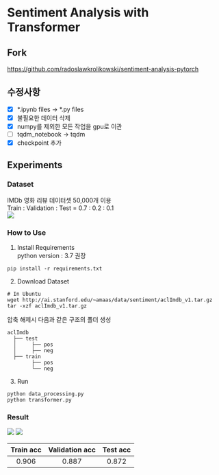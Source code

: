 # Sentiment Analysis with Transformer

## Fork
https://github.com/radoslawkrolikowski/sentiment-analysis-pytorch

## 수정사항
- [x] *.ipynb files -> *.py files  
- [x] 불필요한 데이터 삭제  
- [x] numpy를 제외한 모든 작업을 gpu로 이관  
- [ ] tqdm_notebook -> tqdm  
- [x] checkpoint 추가
## Experiments
### Dataset
IMDb 영화 리뷰 데이터셋 50,000개 이용  
Train : Validation : Test = 0.7 : 0.2 : 0.1  
<img src="https://user-images.githubusercontent.com/77797199/125013576-056b2400-e0a7-11eb-8561-8127a763f90e.png">  

### How to Use  
1. Install Requirements  
python version : 3.7 권장  
```
pip install -r requirements.txt
```
  
2. Download Dataset
```
# In Ubuntu
wget http://ai.stanford.edu/~amaas/data/sentiment/aclImdb_v1.tar.gz
tar -xzf aclImdb_v1.tar.gz
```
  
압축 해제시 다음과 같은 구조의 폴더 생성  
```
aclImdb
  ├── test
  │     ├── pos
  │     ├── neg
  ├── train
        ├── pos
        └── neg
```

3. Run 
```
python data_processing.py
python transformer.py
```


### Result

<img src="https://user-images.githubusercontent.com/77797199/125012902-e4ee9a00-e0a5-11eb-9c85-194c1855cbb8.PNG">
<img src="https://user-images.githubusercontent.com/77797199/125012846-d2746080-e0a5-11eb-843d-bb2fa259dfa7.PNG">
  
|Train acc|Validation acc|Test acc|
|:---:|:---:|:---:|
|0.906|0.887|0.872|
